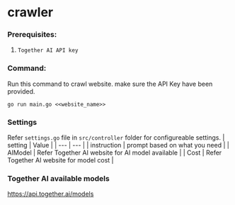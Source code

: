 # crawler

### Prerequisites:
1. `Together AI API key`

### Command:
Run this command to crawl website. make sure the API Key have been provided.
```
go run main.go <<website_name>>
```

### Settings
Refer `settings.go` file in `src/controller` folder for configureable settings.
| setting | Value |
| --- | --- |
| instruction | prompt based on what you need |
| AIModel | Refer Together AI website for AI model available |
| Cost | Refer Together AI website for model cost |

### Together AI available models
https://api.together.ai/models
